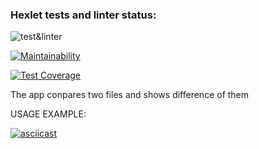 ### Hexlet tests and linter status:


![test&linter](https://github.com/EdZev/frontend-project-lvl2/workflows/test&linter/badge.svg)

[![Maintainability](https://api.codeclimate.com/v1/badges/e99667804143459a8bfa/maintainability)](https://codeclimate.com/github/EdZev/frontend-project-lvl2/maintainability)

[![Test Coverage](https://api.codeclimate.com/v1/badges/e99667804143459a8bfa/test_coverage)](https://codeclimate.com/github/EdZev/frontend-project-lvl2/test_coverage)

The app conpares two files and shows difference of them

USAGE EXAMPLE:

[![asciicast](https://asciinema.org/a/388752.svg)](https://asciinema.org/a/388752)
